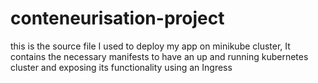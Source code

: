 # conteneurisation-project
this is the source file I used to deploy my app on minikube cluster, It contains the necessary manifests to have an up and running kubernetes cluster and exposing its functionality using an Ingress
